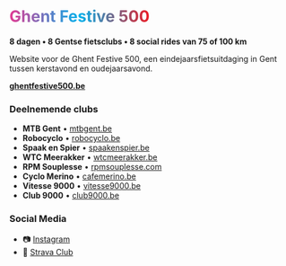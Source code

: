 # <span style="background: linear-gradient(to right, #E33A93, #01B1EC, #ED1C25); -webkit-background-clip: text; -webkit-text-fill-color: transparent; background-clip: text;">Ghent Festive 500</span>

**8 dagen • 8 Gentse fietsclubs • 8 social rides van 75 of 100 km**

Website voor de Ghent Festive 500, een eindejaarsfietsuitdaging in Gent tussen kerstavond en oudejaarsavond.

**[ghentfestive500.be](https://ghentfestive500.be)**


### Deelnemende clubs

- **MTB Gent** • [mtbgent.be](https://www.mtbgent.be/)
- **Robocyclo** • [robocyclo.be](https://robocyclo.be/)
- **Spaak en Spier** • [spaakenspier.be](https://spaakenspier.be/)
- **WTC Meerakker** • [wtcmeerakker.be](https://wtcmeerakker.be/)
- **RPM Souplesse** • [rpmsouplesse.com](https://rpmsouplesse.com/)
- **Cyclo Merino** • [cafemerino.be](https://cafemerino.be/cyclo-merino)
- **Vitesse 9000** • [vitesse9000.be](https://www.vitesse9000.be/)
- **Club 9000** • [club9000.be](https://www.club9000.be/)

### Social Media

- 📷 [Instagram](https://www.instagram.com/ghentfestive500/)
- 🚴 [Strava Club](https://www.strava.com/clubs/ghentfestive500)
